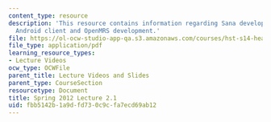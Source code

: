 ```yaml
---
content_type: resource
description: 'This resource contains information regarding Sana development workshop:
  Android client and OpenMRS development.'
file: https://ol-ocw-studio-app-qa.s3.amazonaws.com/courses/hst-s14-health-information-systems-to-improve-quality-of-care-in-resource-poor-settings-spring-2012/fbb5142b1a9dfd730c9cfa7ecd69ab12_MITHST_S14S12_lec05a_1202.pdf
file_type: application/pdf
learning_resource_types:
- Lecture Videos
ocw_type: OCWFile
parent_title: Lecture Videos and Slides
parent_type: CourseSection
resourcetype: Document
title: Spring 2012 Lecture 2.1
uid: fbb5142b-1a9d-fd73-0c9c-fa7ecd69ab12
---
```

